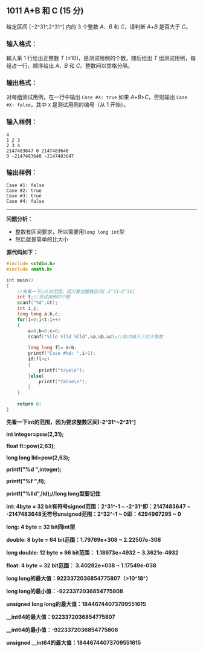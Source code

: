 ## 1011 A+B 和 C (15 分)

给定区间 [−2^31^,2^31^] 内的 3 个整数 *A*、*B* 和 *C*，请判断 *A*+*B* 是否大于 *C*。

### 输入格式：

输入第 1 行给出正整数 *T* (≤10)，是测试用例的个数。随后给出 *T* 组测试用例，每组占一行，顺序给出 *A*、*B* 和 *C*。整数间以空格分隔。

### 输出格式：

对每组测试用例，在一行中输出 `Case #X: true` 如果 *A*+*B*>*C*，否则输出 `Case #X: false`，其中 `X` 是测试用例的编号（从 1 开始）。

### 输入样例：

```in
4
1 2 3
2 3 4
2147483647 0 2147483646
0 -2147483648 -2147483647
```

### 输出样例：

```out
Case #1: false
Case #2: true
Case #3: true
Case #4: false
```
---
**问题分析：**
- 整数有区间要求，所以需要用`long long int`型
- 然后就是简单的比大小

**源代码如下：**
```c
#include <stdio.h>
#include <math.h>

int main()
{		
    //先看一下int的范围，因为要求整数区间[-2^31~2^31] 
	int t;//测试用例的个数
	scanf("%d",&t);
	int i,j;
	long long a,b,c;
	for(i=0;i<t;i++)
	{
		a=0;b=0;c=0;
		scanf("%lld %lld %lld",&a,&b,&c);//依次输入三位正整数 
	
		long long fl= a+b;
		printf("Case #%d: ",i+1);
		if(fl>c)
		{
			printf("true\n");
		}else{
			printf("false\n");
		}
	} 
	
	return 0;
}
```
**先看一下int的范围，因为要求整数区间[-2^31^~2^31^]** 

**int integer=pow(2,31);**

**float fl=pow(2,63);**

**long long lld=pow(2,63);**

**printf("%d ",integer);**

**printf("%f ",fl);**

**printf("%lld",lld);//long long型要记住** 



**int: 4byte =  32 bit有符号signed范围：2^31^-1 ~ -2^31^即：2147483647 ~ -2147483648无符号unsigned范围：2^32^-1 ~ 0即：4294967295 ~ 0**

**long: 4 byte = 32 bit同int型**

**double: 8 byte = 64 bit范围：1.79769e+308 ~ 2.22507e-308**

**long double: 12 byte = 96 bit范围： 1.18973e+4932 ~ 3.3621e-4932**

**float: 4 byte = 32 bit范围： 3.40282e+038 ~ 1.17549e-038**

**long long的最大值：9223372036854775807（>10^18^）**

**long long的最小值：-9223372036854775808**

**unsigned long long的最大值：18446744073709551615**

**__int64的最大值：9223372036854775807**

**__int64的最小值：-9223372036854775808**

**unsigned __int64的最大值：18446744073709551615**